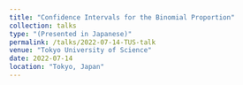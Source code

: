 ```yaml
---
title: "Confidence Intervals for the Binomial Proportion"
collection: talks
type: "(Presented in Japanese)"
permalink: /talks/2022-07-14-TUS-talk
venue: "Tokyo University of Science"
date: 2022-07-14
location: "Tokyo, Japan"
---
```

